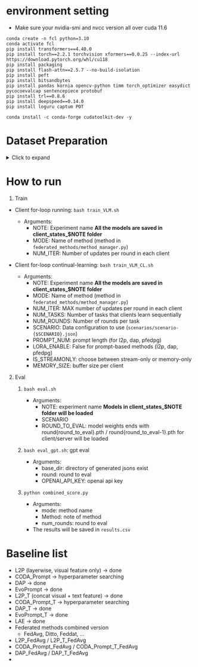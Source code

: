 # environment setting
- Make sure your nvidia-smi and nvcc version all over cuda 11.6
```
conda create -n fcl python=3.10
conda activate fcl
pip install transformers==4.40.0
pip install torch==2.2.1 torchvision xformers==0.0.25 --index-url https://download.pytorch.org/whl/cu118
pip install packaging
pip install flash-attn==2.5.7 --no-build-isolation
pip install peft
pip install bitsandbytes
pip install pandas kornia opencv-python timm torch_optimizer easydict pycocoevalcap sentencepiece protobuf
pip install trl==0.8.6
pip install deepspeed==0.14.0
pip install loguru captum POT
```

```
conda install -c conda-forge cudatoolkit-dev -y
```

# Dataset Preparation
<details>
<summary>Click to expand</summary>

1. In `dataset` folder, run the following script files:
```bash
bash MMCloze.sh
bash HRVQA.sh
bash MultiVQA_large.sh
bash MultiVQA_small.sh
bash mPLUG.sh
bash Bongard.sh
bash KGQA.sh
bash Visual_Relation.sh
bash Visual_storytelling.sh
```

2. Run the following preprocessing python codes:
- MMCloze
```bash
python preprocess_RecipeQA_TextCloze.py
python preprocess_RecipeQA_VisualCloze.py
python preprocess_COMICS_Panel.py
python preprocess_COMICS_Dialogue.py
```
- HRVQA
```bash
cd ./dataset/HRVQA/jsons
python task_split.py
cd ../../..
python preprocess_HRVQA.py
```
- MultiVQA_large
```bash
python preprocess_RecipeQA_ImageCoherence.py
python preprocess_Fashion200K.py
python preprocess_NLVR2.py
```
- MultiVQA_small
```bash
python preprocess_VISION.py
python preprocess_VizWiz.py
python preprocess_MIT.py
```
- mPLUG
```bash
python preprocess_mPLUG.py
```

- Bongard
```bash
python preprocess_Bongard.py
python preprocess_Bongard_query.py
python preprocess_Bongard_HOI.py
python preprocess_Bongard_HOI_query.py
```

- KGQA
```bash
python preprocess_WebQA.py
python preprocess_TQA.py
python preprocess_AQUA.py
```

- Visual_Relation
```bash
python preprocess_SpotDiff.py
python preprocess_Bird2Words.py
python preprocess_CLEVR.py
python preprocess_IEdit.py
```

- Visual_storytelling
```bash
python preprocess_PororoSV.py
python preprocess_FlintstonesSV.py
python preprocess_VIST.py
python preprocess_AESOP.py
```
</details>

# How to run

1. Train
- Client for-loop running: `bash train_VLM.sh`
    - Arguments:
        - NOTE: Experiment name **All the models are saved in client_states_$NOTE folder**
        - MODE: Name of method (method in `federated_methods/method_manager.py`)
        - NUM_ITER: Number of updates per round in each client

- Client for-loop continual-learning: `bash train_VLM_CL.sh`
    - Arguments:
        - NOTE: Experiment name **All the models are saved in client_states_$NOTE folder**
        - MODE: Name of method (method in `federated_methods/method_manager.py`)
        - NUM_ITER: MAX number of updates per round in each client
        - NUM_TASKS: Number of tasks that clients learn sequentially
        - NUM_ROUNDS: Number of rounds per task
        - SCENARIO: Data configuration to use (`scenarios/scenario-{$SCENARIO}.json`)
        - PROMPT_NUM: prompt length (for l2p, dap, pfedpg)
        - LORA_ENABLE: False for prompt-based methods (l2p, dap, pfedpg)
        - IS_STREAMONLY: choose between stream-only or memory-only
        - MEMORY_SIZE: buffer size per client

2. Eval
    1. `bash eval.sh`
        - Arguments:
            - NOTE: experiment name **Models in client_states_$NOTE folder will be loaded**
            - SCENARIO
            - ROUND_TO_EVAL: model weights ends with round{round_to_eval}.pth / round{round_to_eval-1}.pth for client/server will be loaded

    2. `bash eval_gpt.sh`: gpt eval
        - Arguments:
            - base_dir: directory of generated jsons exist
            - round: round to eval
            - OPENAI_API_KEY: openai api key

    3. `python combined_score.py`
        - Arguments:
            - mode: method name
            - Method: note of method
            - num_rounds: round to eval
        - The results will be saved in `results.csv`
        
# Baseline list

- L2P (layerwise, visual feature only) -> done
- CODA_Prompt                           -> hyperparameter searching
- DAP                                   -> done
- EvoPrompt                             -> done
- L2P_T (concat visual + text feature) -> done
- CODA_Prompt_T                         -> hyperparameter searching
- DAP_T                                 -> done
- EvoPrompt_T                           -> done
- LAE                                   -> done
- Federated methods combined version
    - FedAvg, Ditto, Feddat, ...
- L2P_FedAvg / L2P_T_FedAvg
- CODA_Prompt_FedAvg / CODA_Prompt_T_FedAvg
- DAP_FedAvg / DAP_T_FedAvg
- 